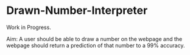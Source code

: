 # Drawn-Number-Interpreter
Work in Progress.

Aim: A user should be able to draw a number on the webpage and the webpage should return a prediction of that number to a 99% accuracy.

